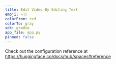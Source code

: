 ```yaml
---
title: Edit Video By Editing Text
emoji: ✍️🎥📄
colorFrom: red
colorTo: gray
sdk: gradio
app_file: app.py
pinned: false
---
```


Check out the configuration reference at https://huggingface.co/docs/hub/spaces#reference
